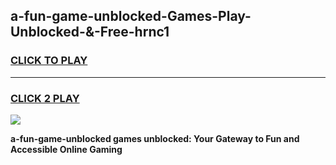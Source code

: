 
## a-fun-game-unblocked-Games-Play-Unblocked-&-Free-hrnc1
<h3>
<a href="https://premium76.site?title=a-fun-game-unblocked&ref=24A">CLICK TO PLAY</a></h3>
<hr>

<h3>
<a href="https://premium76.site?title=a-fun-game-unblocked&ref=24A">CLICK 2 PLAY</a>
  
</h3>

<a href="https://premium76.site?title=a-fun-game-unblocked&ref=24A"><img src="https://clearcache.store/games.png"></a>


**a-fun-game-unblocked games unblocked: Your Gateway to Fun and Accessible Online Gaming**
